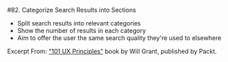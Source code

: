#82. Categorize Search Results into Sections
-  Split search results into relevant categories
-  Show the number of results in each category
-  Aim to offer the user the same search quality they're used to elsewhere

Excerpt From: ["101 UX Principles"](https://www.packtpub.com/web-development/101-ux-principles) book by Will Grant, published by Packt.
